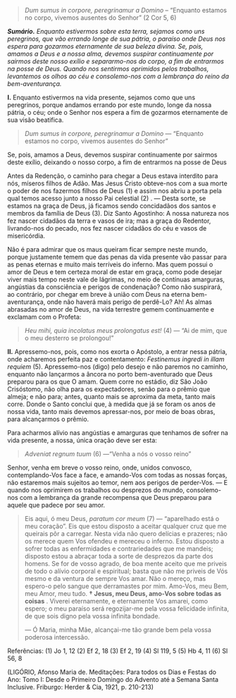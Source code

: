 > *Dum sumus in corpore, peregrinamur a Domino* – “Enquanto estamos no corpo, vivemos ausentes do Senhor” (2 Cor 5, 6)

***Sumário.** Enquanto estivermos sobre esta terra, sejamos como uns peregrinos, que vão errando longe de sua pátria, o paraíso onde Deus nos espera para gozarmos eternamente de sua beleza divina. Se, pois, amamos a Deus e a nossa alma, devemos suspirar continuamente por sairmos deste nosso exílio e separarmo-nos do corpo, a fim de entrarmos na posse de Deus. Quando nos sentirmos oprimidos pelos trabalhos, levantemos os olhos ao céu e consolemo-nos com a lembrança do reino da bem-aventurança.*

**I.** Enquanto estivermos na vida presente, sejamos como que uns peregrinos, porque andamos errando por este mundo, longe da nossa pátria, o céu; onde o Senhor nos espera a fim de gozarmos eternamente de sua visão beatifica.

> *Dum sumus in corpore, peregrinamur a Domino* — “Enquanto estamos no corpo, vivemos ausentes do Senhor”

Se, pois, amamos a Deus, devemos suspirar continuamente por sairmos deste exílio, deixando o nosso corpo, a fim de entrarmos na posse de Deus

Antes da Redenção, o caminho para chegar a Deus estava interdito para nós, míseros filhos de Adão. Mas Jesus Cristo obteve-nos com a sua morte o poder de nos fazermos filhos de Deus (1) e assim nos abriu a porta pela qual temos acesso junto a nosso Pai celestial (2) . — Desta sorte, se estamos na graça de Deus, já ficamos sendo concidadãos dos santos e membros da família de Deus (3). Diz Santo Agostinho: A nossa natureza nos fez nascer cidadãos da terra e vasos de ira; mas a graça do Redentor, livrando-nos do pecado, nos fez nascer cidadãos do céu e vasos de misericórdia.

Não é para admirar que os maus queiram ficar sempre neste mundo, porque justamente temem que das penas da vida presente vão passar para as penas eternas e muito mais terríveis do inferno. Mas quem possui o amor de Deus e tem certeza moral de estar em graça, como pode desejar viver mais tempo neste vale de lágrimas, no meio de contínuas amarguras, angústias da consciência e perigos de condenação? Como não suspirará, ao contrário, por chegar em breve à união com Deus na eterna bem-aventurança, onde não haverá mais perigo de perdê-Lo? Ah! As almas abrasadas no amor de Deus, na vida terrestre gemem continuamente e exclamam com o Profeta:

> *Heu mihi, quia incolatus meus prolongatus est!* (4) — “Ai de mim, que o meu desterro se prolongou!”

**II.** Apressemo-nos, pois, como nos exorta o Apóstolo, a entrar nessa pátria, onde acharemos perfeita paz e contentamento: *Festinemus ingredi in illam requiem* (5). Apressemo-nos (digo) pelo desejo e não paremos no caminho, enquanto não lançarmos a âncora no porto bem-aventurado que Deus preparou para os que O amam. Quem corre no estádio, diz São João Crisóstomo, não olha para os expectadores, senão para o prêmio que almeja; e não para; antes, quanto mais se aproxima da meta, tanto mais corre. Donde o Santo conclui que, à medida que já se foram os anos de nossa vida, tanto mais devemos apressar-nos, por meio de boas obras, para alcançarmos o prêmio.

Para acharmos alívio nas angústias e amarguras que tenhamos de sofrer na vida presente, a nossa, única oração deve ser esta:

> *Adveniat regnum tuum* (6) —“Venha a nós o vosso reino”

Senhor, venha em breve o vosso reino, onde, unidos convosco, contemplando-Vos face a face, e amando-Vos com todas as nossas forças, não estaremos mais sujeitos ao temor, nem aos perigos de perder-Vos. — E quando nos oprimirem os trabalhos ou desprezos do mundo, consolemo-nos com a lembrança da grande recompensa que Deus preparou para aquele que padece por seu amor.

> Eis aqui, ó meu Deus, *paratum cor meum* (7) — “aparelhado está o meu coração”. Eis que estou disposto a aceitar qualquer cruz que me queirais pôr a carregar. Nesta vida não quero delícias e prazeres; não os merece quem Vos ofendeu e mereceu o inferno. Estou disposto a sofrer todas as enfermidades e contrariedades que me mandeis; disposto estou a abraçar toda a sorte de desprezos da parte dos homens. Se for de vosso agrado, de boa mente aceito que me priveis de todo o alívio corporal e espiritual; basta que não me priveis de Vós mesmo e da ventura de sempre Vos amar. Não o mereço, mas espero-o pelo sangue que derramastes por mim. Amo-Vos, meu Bem, meu Amor, meu tudo. **† Jesus, meu Deus, amo-Vos sobre todas as coisas** . Viverei eternamente, e eternamente Vos amarei, como espero; o meu paraíso será regozijar-me pela vossa felicidade infinita, de que sois digno pela vossa infinita bondade.
>
> — Ó Maria, minha Mãe, alcançai-me tão grande bem pela vossa poderosa intercessão.

Referências: (1) Jo 1, 12 (2) Ef 2, 18 (3) Ef 2, 19 (4) Sl 119, 5 (5) Hb 4, 11 (6) Sl 56, 8

(LIGÓRIO, Afonso Maria de. Meditações: Para todos os Dias e Festas do Ano: Tomo I: Desde o Primeiro Domingo do Advento até a Semana Santa Inclusive. Friburgo: Herder & Cia, 1921, p. 210-213)

